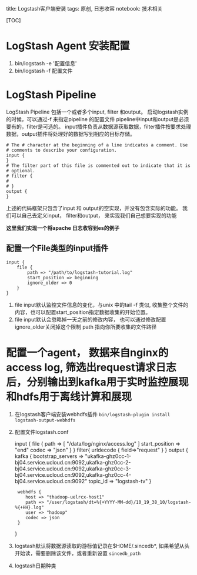title: Logstash客户端安装
tags: 原创, 日志收容
notebook: 技术相关

[TOC]


# LogStash Agent 安装配置

  1. bin/logstash -e '配置信息'
  2. bin/logstash -f 配置文件

# LogStash Pipeline

LogStash Pipeline 包括一个或者多个input, filter 和output。 启动logstash实例的时候，可以通过-f 来指定pipeline 的配置文件 pipeline中input和output是必须要有的，filter是可选的。 input插件负责从数据源获取数据，filter插件按要求处理数据，output插件将处理好的数据写到相应的目标存储。


    # The # character at the beginning of a line indicates a comment. Use
    # comments to describe your configuration.
    input {
    }
    # The filter part of this file is commented out to indicate that it is
    # optional.
    # filter {
    #
    # }
    output {
    }



上述的代码框架只包含了input 和 output的空实现，并没有包含实际的功能。 我们可以自己去定义input， filter和output， 来实现我们自己想要实现的功能

**这里我们实现一个将apache 日志收容到es的例子**

## 配置一个File类型的input插件


    input {
        file {
            path => "/path/to/logstash-tutorial.log"
            start_position => beginning
            ignore_older => 0
        }
    }



  1. file input默认监控文件信息的变化，与unix 中的tail -f 类似, 收集整个文件的内容，也可以配置start_position指定数据收集的开始位置。
  2. file input默认会忽略掉一天之前的修改内容， 也可以通过修改配置ignore_older关闭掉这个限制 path 指向你所要收集的文件路径

# 配置一个agent， 数据来自nginx的access log,  筛选出request请求日志后，分别输出到kafka用于实时监控展现和hdfs用于离线计算和展现

1. 在logstash客户端安装webhdfs插件 ``` bin/logstash-plugin install logstash-output-webhdfs ```
2. 配置文件logstash.conf

	input {
	    file {
	        path => [ "/data/log/nginx/access.log" ]
	        start_position => "end"
	        codec => "json"
	    }
	}
	filter{
	    urldecode {
	        field=>"request"
	    }
	}
	output {
	    kafka {
	       bootstrap_servers => "ukafka-ghz0cc-1-bj04.service.ucloud.cn:9092,ukafka-ghz0cc-2-bj04.service.ucloud.cn:9092,ukafka-ghz0cc-3-bj04.service.ucloud.cn:9092,ukafka-ghz0cc-4-bj04.service.ucloud.cn:9092"
	       topic_id => "logstash-tv"
	    }

	    webhdfs {
	       host => "thadoop-uelrcx-host1"
	       path => "/user/logstash/dt=%{+YYYY-MM-dd}/10_19_38_10/logstash-%{+HH}.log"
	       user => "hadoop"
	       codec => json
	    }
	}
3. logstash默认将数据源读取的游标值记录在$HOME/.sincedb*, 如果希望从头开始读，需要删除该文件，或者重新设置 ```sincedb_path```
4. logstash日期种类
